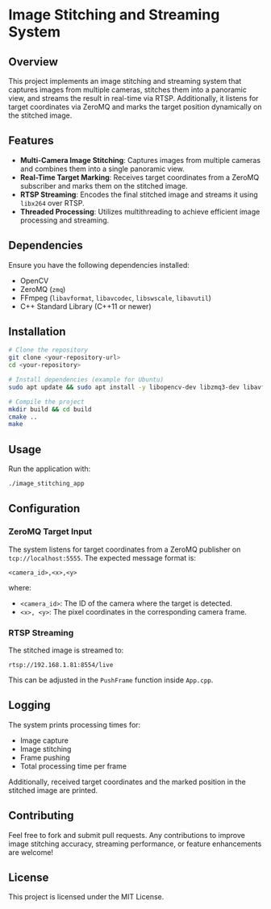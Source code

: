 # Image Stitching and Streaming System

## Overview
This project implements an image stitching and streaming system that captures images from multiple cameras, stitches them into a panoramic view, and streams the result in real-time via RTSP. Additionally, it listens for target coordinates via ZeroMQ and marks the target position dynamically on the stitched image.

## Features
- **Multi-Camera Image Stitching**: Captures images from multiple cameras and combines them into a single panoramic view.
- **Real-Time Target Marking**: Receives target coordinates from a ZeroMQ subscriber and marks them on the stitched image.
- **RTSP Streaming**: Encodes the final stitched image and streams it using `libx264` over RTSP.
- **Threaded Processing**: Utilizes multithreading to achieve efficient image processing and streaming.

## Dependencies
Ensure you have the following dependencies installed:

- OpenCV
- ZeroMQ (`zmq`)
- FFmpeg (`libavformat`, `libavcodec`, `libswscale`, `libavutil`)
- C++ Standard Library (C++11 or newer)

## Installation
```bash
# Clone the repository
git clone <your-repository-url>
cd <your-repository>

# Install dependencies (example for Ubuntu)
sudo apt update && sudo apt install -y libopencv-dev libzmq3-dev libavformat-dev libavcodec-dev libswscale-dev libavutil-dev

# Compile the project
mkdir build && cd build
cmake ..
make
```

## Usage
Run the application with:
```bash
./image_stitching_app
```

## Configuration
### ZeroMQ Target Input
The system listens for target coordinates from a ZeroMQ publisher on `tcp://localhost:5555`. The expected message format is:
```
<camera_id>,<x>,<y>
```
where:
- `<camera_id>`: The ID of the camera where the target is detected.
- `<x>, <y>`: The pixel coordinates in the corresponding camera frame.

### RTSP Streaming
The stitched image is streamed to:
```
rtsp://192.168.1.81:8554/live
```
This can be adjusted in the `PushFrame` function inside `App.cpp`.

## Logging
The system prints processing times for:
- Image capture
- Image stitching
- Frame pushing
- Total processing time per frame

Additionally, received target coordinates and the marked position in the stitched image are printed.

## Contributing
Feel free to fork and submit pull requests. Any contributions to improve image stitching accuracy, streaming performance, or feature enhancements are welcome!

## License
This project is licensed under the MIT License.

